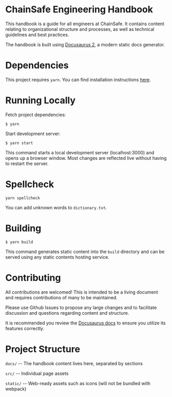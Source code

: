 # ChainSafe Engineering Handbook

This handbook is a guide for all engineers at ChainSafe. It contains content relating to organizational structure and processes, as well as technical guidelines and best practices.

The handbook is built using [Docusaurus 2](https://docusaurus.io/), a modern static docs generator.

# Dependencies

This project requires `yarn`. You can find installation instructions [here](https://yarnpkg.com/getting-started/install).

# Running Locally

Fetch project dependencies:
```
$ yarn
```
Start development server:
```
$ yarn start
```

This command starts a local development server (localhost:3000) and opens up a browser window. Most changes are reflected live without having to restart the server.

# Spellcheck
```
yarn spellcheck
```
You can add unknown words to `dictionary.txt`.

# Building

```
$ yarn build
```

This command generates static content into the `build` directory and can be served using any static contents hosting service.

# Contributing

All contributions are welcomed! This is intended to be a living document and requires contributions of many to be maintained.

Please use Github Issues to propose any large changes and to facilitate discussion and questions regarding content and structure.

It is recommended you review the [Docusaurus docs](https://docusaurus.io/docs) to ensure you utilize its features correctly.

# Project Structure

`docs/` -- The handbook content lives here, separated by sections

`src/` -- Individual page assets 

`static/` -- Web-ready assets such as icons (will not be bundled with webpack)

